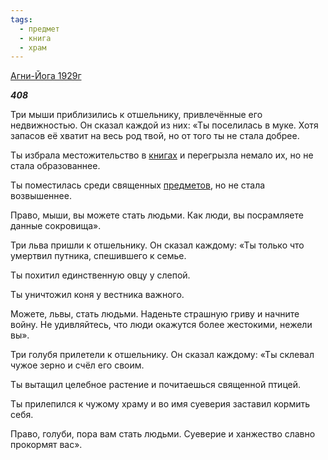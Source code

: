 ```yaml
---
tags:
  - предмет
  - книга
  - храм
---
```

[Агни-Йога 1929г](https://127.0.0.1:4002/agni/1929)

___408___

Три мыши приблизились к отшельнику, привлечённые его недвижностью. Он сказал каждой из них: «Ты поселилась в муке. Хотя запасов её хватит на весь род твой, но от того ты не стала добрее.   

Ты избрала местожительство в [книгах](../../../tags/#книга) и перегрызла немало их, но не стала образованнее.   

Ты поместилась среди священных [предметов](../../../tags/#предмет), но не стала возвышеннее.   

Право, мыши, вы можете стать людьми. Как люди, вы посрамляете данные сокровища».   

Три льва пришли к отшельнику. Он сказал каждому: «Ты только что умертвил путника, спешившего к семье.   

Ты похитил единственную овцу у слепой.   

Ты уничтожил коня у вестника важного.   

Можете, львы, стать людьми. Наденьте страшную гриву и начните войну. Не удивляйтесь, что люди окажутся более жестокими, нежели вы».   

Три голубя прилетели к отшельнику. Он сказал каждому: «Ты склевал чужое зерно и счёл его своим.   

Ты вытащил целебное растение и почитаешься священной птицей.   

Ты прилепился к чужому храму и во имя суеверия заставил кормить себя.   

Право, голуби, пора вам стать людьми. Суеверие и ханжество славно прокормят вас».